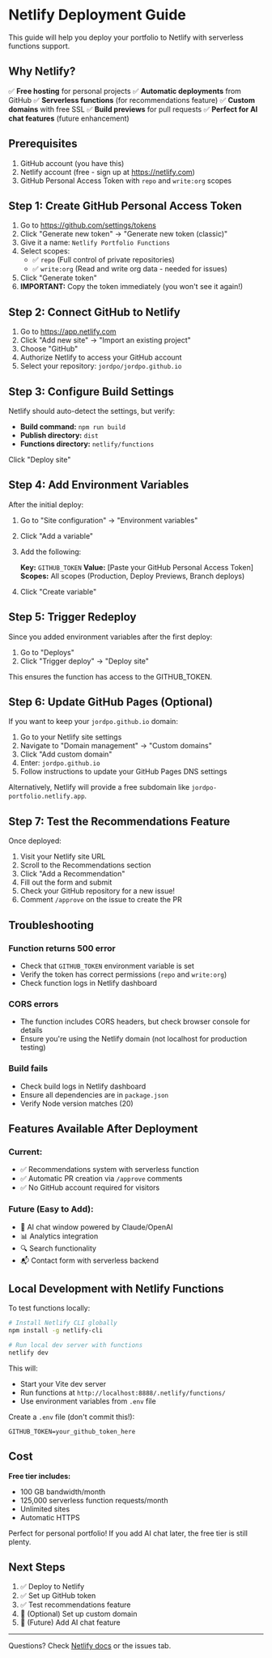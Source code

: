 # Netlify Deployment Guide

This guide will help you deploy your portfolio to Netlify with serverless functions support.

## Why Netlify?

✅ **Free hosting** for personal projects
✅ **Automatic deployments** from GitHub
✅ **Serverless functions** (for recommendations feature)
✅ **Custom domains** with free SSL
✅ **Build previews** for pull requests
✅ **Perfect for AI chat features** (future enhancement)

## Prerequisites

1. GitHub account (you have this)
2. Netlify account (free - sign up at https://netlify.com)
3. GitHub Personal Access Token with `repo` and `write:org` scopes

## Step 1: Create GitHub Personal Access Token

1. Go to https://github.com/settings/tokens
2. Click "Generate new token" → "Generate new token (classic)"
3. Give it a name: `Netlify Portfolio Functions`
4. Select scopes:
   - ✅ `repo` (Full control of private repositories)
   - ✅ `write:org` (Read and write org data - needed for issues)
5. Click "Generate token"
6. **IMPORTANT:** Copy the token immediately (you won't see it again!)

## Step 2: Connect GitHub to Netlify

1. Go to https://app.netlify.com
2. Click "Add new site" → "Import an existing project"
3. Choose "GitHub"
4. Authorize Netlify to access your GitHub account
5. Select your repository: `jordpo/jordpo.github.io`

## Step 3: Configure Build Settings

Netlify should auto-detect the settings, but verify:

- **Build command:** `npm run build`
- **Publish directory:** `dist`
- **Functions directory:** `netlify/functions`

Click "Deploy site"

## Step 4: Add Environment Variables

After the initial deploy:

1. Go to "Site configuration" → "Environment variables"
2. Click "Add a variable"
3. Add the following:

   **Key:** `GITHUB_TOKEN`
   **Value:** [Paste your GitHub Personal Access Token]
   **Scopes:** All scopes (Production, Deploy Previews, Branch deploys)

4. Click "Create variable"

## Step 5: Trigger Redeploy

Since you added environment variables after the first deploy:

1. Go to "Deploys"
2. Click "Trigger deploy" → "Deploy site"

This ensures the function has access to the GITHUB_TOKEN.

## Step 6: Update GitHub Pages (Optional)

If you want to keep your `jordpo.github.io` domain:

1. Go to your Netlify site settings
2. Navigate to "Domain management" → "Custom domains"
3. Click "Add custom domain"
4. Enter: `jordpo.github.io`
5. Follow instructions to update your GitHub Pages DNS settings

Alternatively, Netlify will provide a free subdomain like `jordpo-portfolio.netlify.app`.

## Step 7: Test the Recommendations Feature

Once deployed:

1. Visit your Netlify site URL
2. Scroll to the Recommendations section
3. Click "Add a Recommendation"
4. Fill out the form and submit
5. Check your GitHub repository for a new issue!
6. Comment `/approve` on the issue to create the PR

## Troubleshooting

### Function returns 500 error
- Check that `GITHUB_TOKEN` environment variable is set
- Verify the token has correct permissions (`repo` and `write:org`)
- Check function logs in Netlify dashboard

### CORS errors
- The function includes CORS headers, but check browser console for details
- Ensure you're using the Netlify domain (not localhost for production testing)

### Build fails
- Check build logs in Netlify dashboard
- Ensure all dependencies are in `package.json`
- Verify Node version matches (20)

## Features Available After Deployment

### Current:
- ✅ Recommendations system with serverless function
- ✅ Automatic PR creation via `/approve` comments
- ✅ No GitHub account required for visitors

### Future (Easy to Add):
- 🤖 AI chat window powered by Claude/OpenAI
- 📊 Analytics integration
- 🔍 Search functionality
- 📬 Contact form with serverless backend

## Local Development with Netlify Functions

To test functions locally:

```bash
# Install Netlify CLI globally
npm install -g netlify-cli

# Run local dev server with functions
netlify dev
```

This will:
- Start your Vite dev server
- Run functions at `http://localhost:8888/.netlify/functions/`
- Use environment variables from `.env` file

Create a `.env` file (don't commit this!):
```
GITHUB_TOKEN=your_github_token_here
```

## Cost

**Free tier includes:**
- 100 GB bandwidth/month
- 125,000 serverless function requests/month
- Unlimited sites
- Automatic HTTPS

Perfect for personal portfolio! If you add AI chat later, the free tier is still plenty.

## Next Steps

1. ✅ Deploy to Netlify
2. ✅ Set up GitHub token
3. ✅ Test recommendations feature
4. 🎨 (Optional) Set up custom domain
5. 🤖 (Future) Add AI chat feature

---

Questions? Check [Netlify docs](https://docs.netlify.com) or the issues tab.
